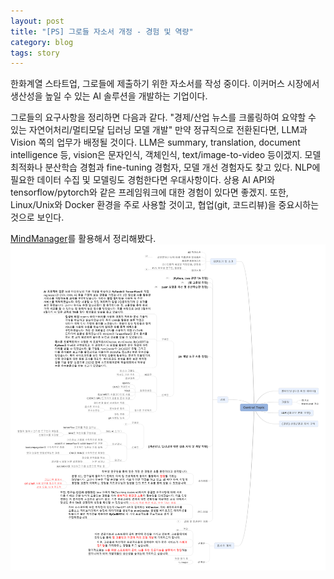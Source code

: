 ```yaml
---
layout: post
title: "[PS] 그로들 자소서 개정 - 경험 및 역량"
category: blog
tags: story
---
```


한화계열 스타트업, 그로들에 제출하기 위한 자소서를 작성 중이다.
이커머스 시장에서 생산성을 높일 수 있는 AI 솔루션을 개발하는 기업이다.

그로들의 요구사항을 정리하면 다음과 같다.
"경제/산업 뉴스를 크롤링하여 요약할 수 있는 자연어처리/멀티모달 딥러닝 모델 개발"
만약 정규직으로 전환된다면, LLM과 Vision 쪽의 업무가 배정될 것이다.
LLM은 summary, translation, document intelligence 등, vision은 문자인식, 객체인식, text/image-to-video 등이겠지.
모델 최적화나 분산학습 경험과 fine-tuning 경험자, 모델 개선 경험자도 찾고 있다.
NLP에 필요한 데이터 수집 및 모델링도 경험한다면 우대사항이다.
상용 AI API와 tensorflow/pytorch와 같은 프레임워크에 대한 경험이 있다면 좋겠지.
또한, Linux/Unix와 Docker 환경을 주로 사용할 것이고, 협업(git, 코드리뷰)을 중요시하는 것으로 보인다.

[MindManager]를 활용해서 정리해봤다.
![mindmap](/assets/img/2024-06-03/지원서.png)


<!-- Links -->
[MindManager]: https://www.mindmanager.com/en/